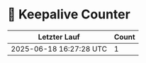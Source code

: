 # 🔄 Keepalive Counter

| Letzter Lauf | Count |
|--------------|--------|
| 2025-06-18 16:27:28 UTC | 1 |
